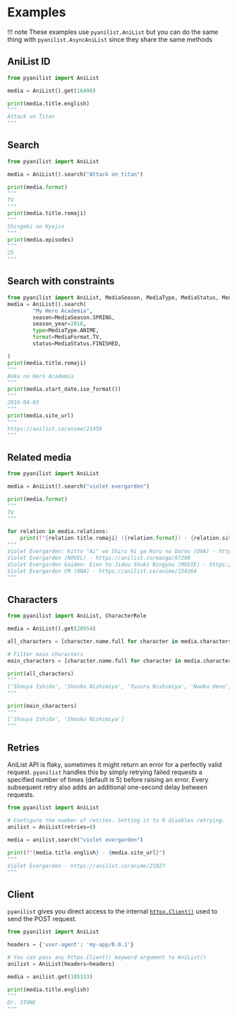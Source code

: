 # Examples

!!! note
    These examples use `pyanilist.AniList` but you can do the same thing with `pyanilist.AsyncAniList` since they share the same methods

## AniList ID

```py
from pyanilist import AniList

media = AniList().get(16498)

print(media.title.english)
"""
Attack on Titan
"""
```

## Search

```py
from pyanilist import AniList

media = AniList().search("Attack on titan")

print(media.format)
"""
TV
"""
print(media.title.romaji)
"""
Shingeki no Kyojin
"""
print(media.episodes)
"""
25
"""
```

## Search with constraints

```py
from pyanilist import AniList, MediaSeason, MediaType, MediaStatus, MediaFormat
media = AniList().search(
        "My Hero Academia",
        season=MediaSeason.SPRING,
        season_year=2016,
        type=MediaType.ANIME,
        format=MediaFormat.TV,
        status=MediaStatus.FINISHED,

)
print(media.title.romaji)
"""
Boku no Hero Academia
"""
print(media.start_date.iso_format())
"""
2016-04-03
"""
print(media.site_url)
"""
https://anilist.co/anime/21459
"""
```

## Related media

```py
from pyanilist import AniList

media = AniList().search("violet evergarden")

print(media.format)
"""
TV
"""

for relation in media.relations:
    print(f"{relation.title.romaji} ({relation.format}) - {relation.site_url}")
"""
Violet Evergarden: Kitto "Ai" wo Shiru Hi ga Kuru no Darou (OVA) - https://anilist.co/anime/101432
Violet Evergarden (NOVEL) - https://anilist.co/manga/97298
Violet Evergarden Gaiden: Eien to Jidou Shuki Ningyou (MOVIE) - https://anilist.co/anime/109190
Violet Evergarden CM (ONA) - https://anilist.co/anime/154164
"""
```

## Characters

```py
from pyanilist import AniList, CharacterRole

media = AniList().get(20954)

all_characters = [character.name.full for character in media.characters]

# Filter main characters
main_characters = [character.name.full for character in media.characters if character.role is CharacterRole.MAIN]

print(all_characters)
"""
['Shouya Ishida', 'Shouko Nishimiya', 'Yuzuru Nishimiya', 'Naoka Ueno', 'Miyako Ishida', 'Maria Ishida', 'Miki Kawai', 'Satoshi Mashiba', 'Tomohiro Nagatsuka', 'Yaeko Nishimiya', 'Ito Nishimiya', 'Miyoko Sahara', 'Kazuki Shimada', 'Takeuchi', 'Pedro', 'Keisuke Hirose', 'Ishida no Ane', 'Kita']
"""

print(main_characters)
"""
['Shouya Ishida', 'Shouko Nishimiya']
"""
```

## Retries

AniList API is flaky, sometimes it might return an error for a perfectly valid request. `pyanilist` handles this by simply retrying failed requests a specified number of times (default is 5) before raising an error. Every subsequent retry also adds an additional one-second delay between requests.

```py
from pyanilist import AniList

# Configure the number of retries. Setting it to 0 disables retrying.
anilist = AniList(retries=0)

media = anilist.search("violet evergarden")

print(f"{media.title.english} - {media.site_url}")
"""
Violet Evergarden - https://anilist.co/anime/21827
"""
```

## Client

`pyanilist` gives you direct access to the internal [`httpx.Client()`](https://www.python-httpx.org/api/#client) used to send the POST request.

```py
from pyanilist import AniList

headers = {'user-agent': 'my-app/0.0.1'}

# You can pass any httpx.Client() keyword argument to AniList()
anilist = AniList(headers=headers)

media = anilist.get(105333)

print(media.title.english)
"""
Dr. STONE
"""
```
